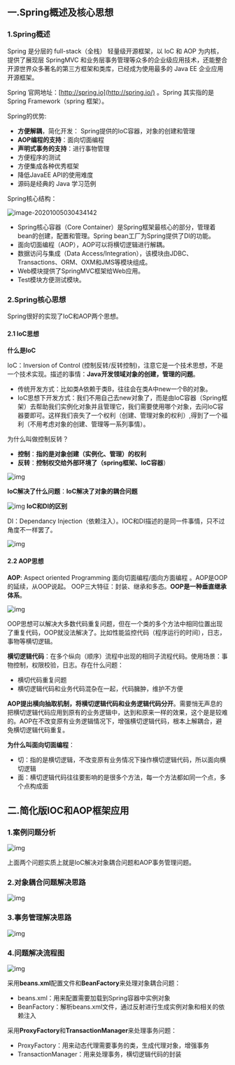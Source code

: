 ## 一.Spring概述及核心思想

### 1.Spring概述

Spring 是分层的 full-stack（全栈） 轻量级开源框架，以 IoC 和 AOP 为内核，提供了展现层 SpringMVC 和业务层事务管理等众多的企业级应用技术，还能整合开源世界众多著名的第三⽅框架和类库，已经成为使⽤最多的 Java EE 企业应用开源框架。

Spring 官网地址：[http://spring.io](http://spring.io/) 。Spring 其实指的是Spring Framework（spring 框架）。

Spring的优势:

- **方便解耦**，简化开发： Spring提供的IoC容器，对象的创建和管理
- **AOP编程的支持**：面向切面编程
- **声明式事务的支持**：进行事物管理
- 方便程序的测试
- 方便集成各种优秀框架
- 降低JavaEE API的使用难度
- 源码是经典的 Java 学习范例

Spring核心结构：

![image-20201005030434142](https://gitee.com/itzlg/mypictures/raw/master/img/image-20201005030434142.png)

- Spring核心容器（Core Container）是Spring框架最核心的部分，管理着bean的创建，配置和管理。Spring bean工厂为Spring提供了DI的功能。
- 面向切面编程（AOP），AOP可以将横切逻辑进行解耦。
- 数据访问与集成（Data Access/Integration），该模块由JDBC、Transactions、ORM、OXM和JMS等模块组成。
- Web模块提供了SpringMVC框架给Web应用。
- Test模块方便测试模块。

### 2.Spring核心思想

Spring很好的实现了IoC和AOP两个思想。

#### 2.1 IoC思想

**什么是IoC**

IoC：Inversion of Control (控制反转/反转控制)，注意它是一个技术思想，不是一个技术实现。描述的事情：**Java开发领域对象的创建，管理的问题**。

- 传统开发方式：比如类A依赖于类B，往往会在类A中new一个B的对象。
- IoC思想下开发方式：我们不用自己去new对象了，而是由IoC容器（Spring框架）去帮助我们实例化对象并且管理它，我们需要使用哪个对象，去问IoC容器要即可。这样我们丧失了一个权利（创建、管理对象的权利）,得到了一个福利（不用考虑对象的创建、管理等一系列事情）。

为什么叫做控制反转？

- **控制**：**指的是对象创建（实例化、管理）的权利**
- **反转**：**控制权交给外部环境了（spring框架、IoC容器**）

![img](https://gitee.com/itzlg/mypictures/raw/master/img/1588924110765-c49023dd-706e-432c-ab51-320ca1f6f742.png)

**IoC解决了什么问题**：**IoC解决了对象的耦合问题**

![img](https://gitee.com/itzlg/mypictures/raw/master/img/1588924794749-5cbc3b3e-23c4-49b2-a319-1223e2214c80.png)
**IoC和DI的区别**

DI：Dependancy Injection（依赖注入）。IOC和DI描述的是同一件事情，只不过⻆度不一样罢了。

![img](https://gitee.com/itzlg/mypictures/raw/master/img/1588924923836-c4b3d4cf-291d-47d2-a98d-be680f2ebe7a.png)

#### 2.2 AOP思想

**AOP**: Aspect oriented Programming 面向切面编程/面向方面编程 。AOP是OOP的延续，从OOP说起。
OOP三大特征：封装、继承和多态。**OOP是一种垂直继承体系**。

![img](https://gitee.com/itzlg/mypictures/raw/master/img/1588925264926-e53e7273-35c6-4052-9d25-24c69552c3cc.png)

OOP思想可以解决大多数代码重复问题，但在一个类的多个方法中相同位置出现了重复代码，OOP就没法解决了。比如性能监控代码（程序运行的时间），日志，事物等横切逻辑。

**横切逻辑代码**：在多个纵向（顺序）流程中出现的相同子流程代码。使用场景：事物控制，权限校验，日志。存在什么问题：

- 横切代码重复问题
- 横切逻辑代码和业务代码混杂在一起，代码臃肿，维护不方便

**AOP提出横向抽取机制，将横切逻辑代码和业务逻辑代码分开**。需要悄无声息的把横切逻辑代码应用到原有的业务逻辑中，达到和原来一样的效果，这个是是较难的。AOP在不改变原有业务逻辑情况下，增强横切逻辑代码，根本上解耦合，避免横切逻辑代码重复。

**为什么叫面向切面编程**：

- 切：指的是横切逻辑，不改变原有业务情况下操作横切逻辑代码，所以面向横切逻辑
- 面：横切逻辑代码往往要影响的是很多个方法，每一个方法都如同一个点，多个点构成面

## 二.简化版IOC和AOP框架应用

### 1.案例问题分析

![img](https://gitee.com/itzlg/mypictures/raw/master/img/1588926413942-e908a2b4-2554-490b-b67e-aa4bef197b46.png)

上面两个问题实质上就是IoC解决对象耦合问题和AOP事务管理问题。

### 2.对象耦合问题解决思路

![img](https://gitee.com/itzlg/mypictures/raw/master/img/1588926748254-e661fa5d-907b-4adf-b176-31aa6b7117a1.png)

### 3.事务管理解决思路

![img](https://gitee.com/itzlg/mypictures/raw/master/img/1588926871127-8523ad34-76b3-488b-99d2-8a26af002762.png)

### 4.问题解决流程图

![img](https://gitee.com/itzlg/mypictures/raw/master/img/1588618179491-6b8ea191-9575-4243-a599-a3f7059c0747.jpeg)

采用**beans.xml**配置文件和**BeanFactory**来处理对象耦合问题：

- beans.xml：用来配置需要加载到Spring容器中实例对象
- BeanFactory：解析beans.xml文件，通过反射进行生成实例对象和相关的依赖注入

采用**ProxyFactory**和**TransactionManager**来处理事务问题：

- ProxyFactory：用来动态代理需要事务的类，生成代理对象，增强事务
- TransactionManager：用来处理事务，横切逻辑代码的封装



